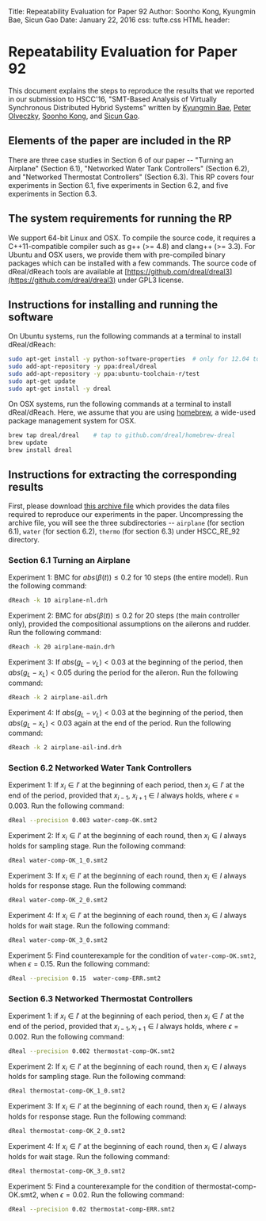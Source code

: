 Title:    Repeatability Evaluation for Paper 92
Author:   Soonho Kong, Kyungmin Bae, Sicun Gao
Date:     January 22, 2016
css: tufte.css
HTML header: <script type="text/javascript" src="http://cdn.mathjax.org/mathjax/latest/MathJax.js?config=TeX-AMS-MML_HTMLorMML"></script>

# Repeatability Evaluation for Paper 92

This document explains the steps to reproduce the results that we
reported in our submission to HSCC'16, "SMT-Based Analysis of
Virtually Synchronous Distributed Hybrid Systems" written by
[Kyungmin Bae][kyungmin], [Peter Olveczky][peter],
[Soonho Kong][soonho], and [Sicun Gao][sicun].

[kyungmin]: http://www.cs.cmu.edu/~kbae
[peter]: http://folk.uio.no/peterol
[soonho]: http://www.cs.cmu.edu/~soonhok
[sicun]: https://scungao.github.io


## Elements of the paper are included in the RP

There are three case studies in Section 6 of our paper -- "Turning an
Airplane" (Section 6.1), "Networked Water Tank Controllers" (Section
6.2), and "Networked Thermostat Controllers" (Section 6.3). This RP
covers four experiments in Section 6.1, five experiments in Section
6.2, and five experiments in Section 6.3.

## The system requirements for running the RP

We support 64-bit Linux and OSX. To compile the source code, it
requires a C++11-compatible compiler such as g++ (>= 4.8) and clang++
(>= 3.3). For Ubuntu and OSX users, we provide them with pre-compiled
binary packages which can be installed with a few commands. The source
code of dReal/dReach tools are available at
[https://github.com/dreal/dreal3](https://github.com/dreal/dreal3)
under GPL3 license.


## Instructions for installing and running the software

On Ubuntu systems, run the following commands at a terminal to install
dReal/dReach:

```bash
sudo apt-get install -y python-software-properties  # only for 12.04 to have add-apt-repository
sudo add-apt-repository -y ppa:dreal/dreal
sudo add-apt-repository -y ppa:ubuntu-toolchain-r/test
sudo apt-get update
sudo apt-get install -y dreal
```

On OSX systems, run the following commands at a terminal to install
dReal/dReach. Here, we assume that you are using
[homebrew](http://brew.sh/), a wide-used package management system for
OSX.

```bash
brew tap dreal/dreal    # tap to github.com/dreal/homebrew-dreal
brew update
brew install dreal
```

## Instructions for extracting the corresponding results

First, please download
[this archive file](/HSCC16_RE/hscc_re.tar.gz)
which provides the data files required to reproduce our experiments in
the paper. Uncompressing the archive file, you will see the three
subdirectories -- `airplane` (for section 6.1), `water` (for section
6.2), `thermo` (for section 6.3) under HSCC_RE_92 directory.


### Section 6.1 Turning an Airplane

Experiment 1: BMC for $abs(\beta(t)) \le 0.2$ for 10 steps (the entire
model). Run the following command:

```bash
dReach -k 10 airplane-nl.drh
```

Experiment 2: BMC for $abs(\beta(t)) \le 0.2$ for 20 steps (the main
controller only), provided the compositional assumptions on the
ailerons and rudder. Run the following command:

```bash
dReach -k 20 airplane-main.drh
```

Experiment 3: If $abs(g_L−v_L) < 0.03$ at the beginning of the period,
then $abs(g_L−x_L) < 0.05$ during the period for the aileron. Run the following command:

```bash
dReach -k 2 airplane-ail.drh
```
Experiment 4: If $abs(g_L−v_L) < 0.03$ at the beginning of the period,
then $abs(g_L−x_L) < 0.03$ again at the end of the period. Run the following command:

```bash
dReach -k 2 airplane-ail-ind.drh
```

### Section 6.2 Networked Water Tank Controllers

Experiment 1:
If $x_i \in I'$ at the beginning of each period, then $x_i \in I'$ at the
end of the period, provided that $x_{i−1}$, $x_{i+1} \in I$ always holds,
where $\epsilon = 0.003$. Run the following command:

```bash
dReal --precision 0.003 water-comp-OK.smt2
```

Experiment 2: If $x_i \in I'$ at the beginning of each round, then $x_i
\in I$ always holds for sampling stage.  Run the following command:

```bash
dReal water-comp-OK_1_0.smt2
```

Experiment 3: If $x_i \in I'$ at the beginning of each round, then $x_i
\in I$ always holds for response stage.  Run the following command:

```bash
dReal water-comp-OK_2_0.smt2
```

Experiment 4: If $x_i \in I'$ at the beginning of each round, then $x_i
\in I$ always holds for wait stage.
Run the following command:

```bash
dReal water-comp-OK_3_0.smt2
```

Experiment 5:
Find counterexample for the condition of `water-comp-OK.smt2`, when $\epsilon = 0.15$.
Run the following command:

```bash
dReal --precision 0.15  water-comp-ERR.smt2
```


### Section 6.3 Networked Thermostat Controllers

Experiment 1: if $x_i \in I'$ at the beginning of each period, then $x_i
\in I'$ at the end of the period, provided that $x_{i−1}, x_{i+1} \in I$
always holds, where $\epsilon = 0.002$. Run the following command:

```bash
dReal --precision 0.002 thermostat-comp-OK.smt2
```

Experiment 2: If $x_i \in I'$ at the beginning of each round, then $x_i
 \in I$ always holds for sampling stage. Run the following command:

```bash
dReal thermostat-comp-OK_1_0.smt2
```

Experiment 3: If $x_i \in I'$ at the beginning of each round, then $x_i
\in I$ always holds for response stage. Run the following command:

```bash
dReal thermostat-comp-OK_2_0.smt2

```

Experiment 4: If $x_i \in I'$ at the beginning of each round, then $x_i
\in I$ always holds for wait stage.  Run the following command:

```bash
dReal thermostat-comp-OK_3_0.smt2
```

Experiment 5: Find a counterexample for the condition of
thermostat-comp-OK.smt2, when $\epsilon = 0.02$.  Run the following
command:

```bash
dReal --precision 0.02 thermostat-comp-ERR.smt2
```
